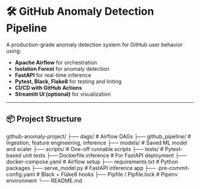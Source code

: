 # 🛠️ GitHub Anomaly Detection Pipeline

A production-grade anomaly detection system for GitHub user behavior using:

- **Apache Airflow** for orchestration  
- **Isolation Forest** for anomaly detection  
- **FastAPI** for real-time inference  
- **Pytest, Black, Flake8** for testing and linting  
- **CI/CD with GitHub Actions**  
- **Streamlit UI (optional)** for visualization

---

## 📦 Project Structure

github-anomaly-project/
├── dags/ # Airflow DAGs
├── github_pipeline/ # Ingestion, feature engineering, inference
├── models/ # Saved ML model and scaler
├── scripts/ # One-off runnable scripts
├── tests/ # Pytest-based unit tests
├── Dockerfile.inference # For FastAPI deployment
├── docker-compose.yaml # Airflow setup
├── requirements.txt # Python packages
├── serve_model.py # FastAPI inference app
├── .pre-commit-config.yaml # Black + Flake8 hooks
├── Pipfile / Pipfile.lock # Pipenv environment
└── README.md

